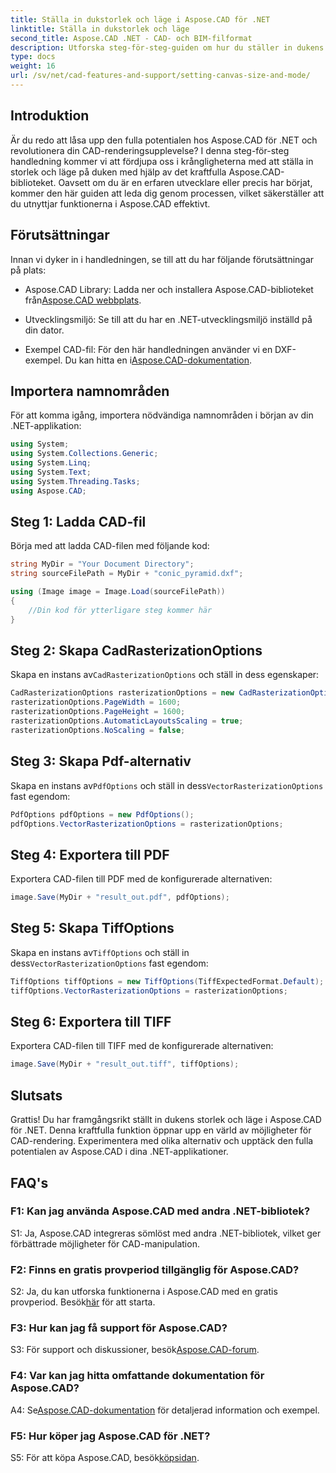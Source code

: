 ```yaml
---
title: Ställa in dukstorlek och läge i Aspose.CAD för .NET
linktitle: Ställa in dukstorlek och läge
second_title: Aspose.CAD .NET - CAD- och BIM-filformat
description: Utforska steg-för-steg-guiden om hur du ställer in dukens storlek och läge i Aspose.CAD för .NET. Optimera din CAD-rendering med lätthet med denna omfattande handledning.
type: docs
weight: 16
url: /sv/net/cad-features-and-support/setting-canvas-size-and-mode/
---
```

## Introduktion

Är du redo att låsa upp den fulla potentialen hos Aspose.CAD för .NET och revolutionera din CAD-renderingsupplevelse? I denna steg-för-steg handledning kommer vi att fördjupa oss i krångligheterna med att ställa in storlek och läge på duken med hjälp av det kraftfulla Aspose.CAD-biblioteket. Oavsett om du är en erfaren utvecklare eller precis har börjat, kommer den här guiden att leda dig genom processen, vilket säkerställer att du utnyttjar funktionerna i Aspose.CAD effektivt.

## Förutsättningar

Innan vi dyker in i handledningen, se till att du har följande förutsättningar på plats:

-  Aspose.CAD Library: Ladda ner och installera Aspose.CAD-biblioteket från[Aspose.CAD webbplats](https://releases.aspose.com/cad/net/).

- Utvecklingsmiljö: Se till att du har en .NET-utvecklingsmiljö inställd på din dator.

-  Exempel CAD-fil: För den här handledningen använder vi en DXF-exempel. Du kan hitta en i[Aspose.CAD-dokumentation](https://reference.aspose.com/cad/net/).

## Importera namnområden

För att komma igång, importera nödvändiga namnområden i början av din .NET-applikation:

```csharp
using System;
using System.Collections.Generic;
using System.Linq;
using System.Text;
using System.Threading.Tasks;
using Aspose.CAD;
```

## Steg 1: Ladda CAD-fil

Börja med att ladda CAD-filen med följande kod:

```csharp
string MyDir = "Your Document Directory";
string sourceFilePath = MyDir + "conic_pyramid.dxf";

using (Image image = Image.Load(sourceFilePath))
{
    //Din kod för ytterligare steg kommer här
}
```

## Steg 2: Skapa CadRasterizationOptions

 Skapa en instans av`CadRasterizationOptions` och ställ in dess egenskaper:

```csharp
CadRasterizationOptions rasterizationOptions = new CadRasterizationOptions();
rasterizationOptions.PageWidth = 1600;
rasterizationOptions.PageHeight = 1600;
rasterizationOptions.AutomaticLayoutsScaling = true;
rasterizationOptions.NoScaling = false;
```

## Steg 3: Skapa Pdf-alternativ

 Skapa en instans av`PdfOptions` och ställ in dess`VectorRasterizationOptions` fast egendom:

```csharp
PdfOptions pdfOptions = new PdfOptions();
pdfOptions.VectorRasterizationOptions = rasterizationOptions;
```

## Steg 4: Exportera till PDF

Exportera CAD-filen till PDF med de konfigurerade alternativen:

```csharp
image.Save(MyDir + "result_out.pdf", pdfOptions);
```

## Steg 5: Skapa TiffOptions

 Skapa en instans av`TiffOptions` och ställ in dess`VectorRasterizationOptions` fast egendom:

```csharp
TiffOptions tiffOptions = new TiffOptions(TiffExpectedFormat.Default);
tiffOptions.VectorRasterizationOptions = rasterizationOptions;
```

## Steg 6: Exportera till TIFF

Exportera CAD-filen till TIFF med de konfigurerade alternativen:

```csharp
image.Save(MyDir + "result_out.tiff", tiffOptions);
```

## Slutsats

Grattis! Du har framgångsrikt ställt in dukens storlek och läge i Aspose.CAD för .NET. Denna kraftfulla funktion öppnar upp en värld av möjligheter för CAD-rendering. Experimentera med olika alternativ och upptäck den fulla potentialen av Aspose.CAD i dina .NET-applikationer.

## FAQ's

### F1: Kan jag använda Aspose.CAD med andra .NET-bibliotek?

S1: Ja, Aspose.CAD integreras sömlöst med andra .NET-bibliotek, vilket ger förbättrade möjligheter för CAD-manipulation.

### F2: Finns en gratis provperiod tillgänglig för Aspose.CAD?

 S2: Ja, du kan utforska funktionerna i Aspose.CAD med en gratis provperiod. Besök[här](https://releases.aspose.com/) för att starta.

### F3: Hur kan jag få support för Aspose.CAD?

 S3: För support och diskussioner, besök[Aspose.CAD-forum](https://forum.aspose.com/c/cad/19).

### F4: Var kan jag hitta omfattande dokumentation för Aspose.CAD?

 A4: Se[Aspose.CAD-dokumentation](https://reference.aspose.com/cad/net/) för detaljerad information och exempel.

### F5: Hur köper jag Aspose.CAD för .NET?

 S5: För att köpa Aspose.CAD, besök[köpsidan](https://purchase.aspose.com/buy).